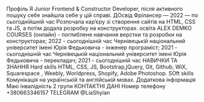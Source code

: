 Профіль
Я Junior Frontend & Constructor Developer, після активного пошуку себе знайшла себе у цій справі.
ДОсвід
Фрілансер — 2022 —  по сьогоднійшній час
Розпочала кар’єру зі створення сайтів на HTML, CSS та JS, а потім додала розробку на конструкторах.
освіта
ALEX DEMKO COURSES (онлайн) - поглиблене навчання верстки та розробки на конструкторах; 2022 - сьогоднішній час
Чернівецькій національний університет імені Юрія Федьковича - інженер програміст; 2021 - сьогоднішній час
Чернівецькій національний університет імені Юрія Федьковича - перекладач; 2021 - сьогоднішній час
НАВИЧКИ ТА ЗНАННЯ
Hard skills
HTML, CSS, JS, Bootstrap,jQuery, Git, Github, WiX, Squarespace , Weebly, Worldpress, Shopify, Adobe Photoshop.
SOft skills
Комунікація на українській та англійській мовах.
Додаткова інформація
Маю інвалідність 2 групи
КОНТАКТНІ ДАНІ 
Номер телефону 
+380663346157
TELEGRAM
@LiaShyian
